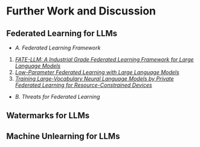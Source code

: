 # Further Work and Discussion
## Federated Learning for LLMs
* *A. Federated Learning Framework*
1. *[FATE-LLM: A Industrial Grade Federated Learning Framework for Large Language Models](https://arxiv.org/abs/2310.10049)*
2. *[Low-Parameter Federated Learning with Large Language Models](https://arxiv.org/abs/2307.13896)*
3. *[Training Large-Vocabulary Neural Language Models by Private Federated Learning for Resource-Constrained Devices](https://arxiv.org/abs/2207.08988)*
* *B. Threats for Federated Learning*

## Watermarks for LLMs

## Machine Unlearning for LLMs
